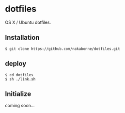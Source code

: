 # dotfiles

OS X / Ubuntu dotfiles.

## Installation

```
$ git clone https://github.com/nakabonne/dotfiles.git
```

## deploy

```
$ cd dotfiles
$ sh ./link.sh
```

## Initialize

coming soon...
